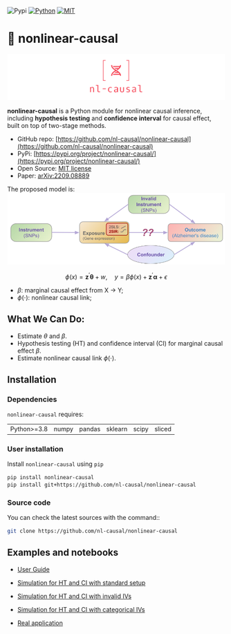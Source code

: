 ![Pypi](https://badge.fury.io/py/nonlinear-causal.svg)
[![Python](https://img.shields.io/badge/python-3-blue.svg)](https://www.python.org/)
[![MIT](https://img.shields.io/badge/License-MIT-yellow.svg)](https://opensource.org/licenses/MIT)

<!-- [![Youtube](https://img.shields.io/badge/YouTube-Channel-red)]()
![Downloads](https://static.pepy.tech/badge/nl-causal)
![MonthDownloads](https://pepy.tech/badge/nl-causal/month)
[![Conda](https://img.shields.io/conda/vn/conda-forge/???.svg)]() -->
<!-- [![image](https://pepy.tech/badge/leafmap)](https://pepy.tech/project/leafmap) -->
<!-- [![image](https://github.com/giswqs/leafmap/workflows/build/badge.svg)](https://github.com/giswqs/leafmap/actions?query=workflow%3Abuild) -->

# 🧬 nonlinear-causal

<!-- <img style="float: left; max-width: 10%" src="./logo/logo_transparent.png"> -->

![logo](./logo/logo_cover_transparent.png)

**nonlinear-causal** is a Python module for nonlinear causal inference, including **hypothesis testing** and **confidence interval** for causal effect, built on top of two-stage methods. 

- GitHub repo: [https://github.com/nl-causal/nonlinear-causal](https://github.com/nl-causal/nonlinear-causal)
- PyPi: [https://pypi.org/project/nonlinear-causal/](https://pypi.org/project/nonlinear-causal/)
- Open Source: [MIT license](https://opensource.org/licenses/MIT)
- Paper: [arXiv:2209.08889](https://arxiv.org/pdf/2209.08889.pdf)
<!-- - Documentation: [https://nonlinear-causal.readthedocs.io](https://nonlinear-causal.readthedocs.io/en/latest/) -->


<!-- <script type="text/javascript" charset="utf-8" 
src="https://cdn.mathjax.org/mathjax/latest/MathJax.js?config=TeX-AMS-MML_HTMLorMML,
https://vincenttam.github.io/javascripts/MathJaxLocal.js"></script> -->

The proposed model is:
![model](.figs/../logo/nl_causal.png)

<!-- <p align="center">
<img src="https://latex.codecogs.com/svg.image?{\centering&space;\color{RedOrange}&space;\phi(x)&space;=&space;\mathbf{z}^\prime&space;\boldsymbol{\theta}&space;&plus;&space;w,&space;\quad&space;y&space;=&space;\beta&space;\phi(x)&space;&plus;&space;\mathbf{z}^\prime&space;\boldsymbol{\alpha}&space;&plus;&space;\epsilon}"" width="350">
</p> -->

$$
\phi(x) = \mathbf{z}^\prime \mathbf{\theta} + w, \quad y = \beta \phi(x) + \mathbf{z}^\prime \mathbf{\alpha} + \epsilon
$$

- $\beta$: marginal causal effect from X -> Y;
- $\phi(\cdot)$: nonlinear causal link;

<!-- ![logo](./logo/model_black.gif) -->


## What We Can Do:
- Estimate $\theta$ and $\beta$.
- Hypothesis testing (HT) and confidence interval (CI) for marginal causal effect $\beta$.
- Estimate nonlinear causal link $\phi(\cdot)$.


## Installation

### Dependencies

`nonlinear-causal` requires:

| | | | | | |
|-|-|-|-|-|-|
| Python>=3.8 | numpy | pandas | sklearn | scipy | sliced |

### User installation

Install `nonlinear-causal` using ``pip``

```bash
pip install nonlinear-causal
pip install git+https://github.com/nl-causal/nonlinear-causal
```
### Source code

You can check the latest sources with the command::

```bash
git clone https://github.com/nl-causal/nonlinear-causal
```

## Examples and notebooks

- [User Guide](user_guide.md)

- [Simulation for HT and CI with standard setup](sim_main.ipynb)
- [Simulation for HT and CI with invalid IVs](sim_invalid_IVS.ipynb)
- [Simulation for HT and CI with categorical IVs](sim_cate.ipynb)
- [Real application](app_test.ipynb)
<!-- - [Pipeline for plink data](user_guide.md) -->